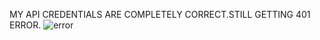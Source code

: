 MY API CREDENTIALS ARE COMPLETELY CORRECT.STILL GETTING 401 ERROR.
![error](https://github.com/user-attachments/assets/b175fef7-0438-4f08-ac54-ce722329f67b)
